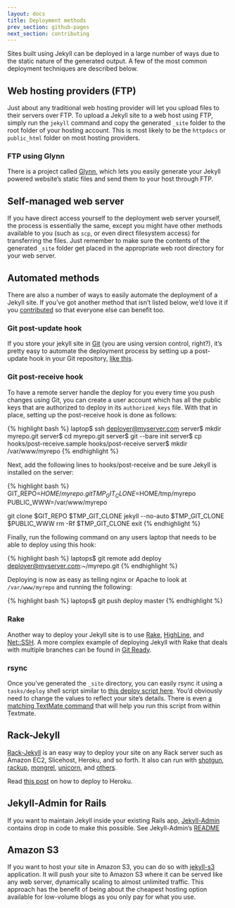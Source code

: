 ```yaml
---
layout: docs
title: Deployment methods
prev_section: github-pages
next_section: contributing
---
```


Sites built using Jekyll can be deployed in a large number of ways due to the static nature of the generated output. A few of the most common deployment techniques are described below.

## Web hosting providers (FTP)

Just about any traditional web hosting provider will let you upload files to their servers over FTP. To upload a Jekyll site to a web host using FTP, simply run the `jekyll` command and copy the generated `_site` folder to the root folder of your hosting account. This is most likely to be the `httpdocs` or `public_html` folder on most hosting providers.

### FTP using Glynn

There is a project called [Glynn](https://github.com/dmathieu/glynn), which lets you easily generate your Jekyll powered website’s static files and
send them to your host through FTP.

## Self-managed web server

If you have direct access yourself to the deployment web server yourself, the process is essentially the same, except you might have other methods available to you (such as `scp`, or even direct filesystem access) for transferring the files. Just remember to make sure the contents of the generated `_site` folder get placed in the appropriate web root directory for your web server.

## Automated methods

There are also a number of ways to easily automate the deployment of a Jekyll site. If you’ve got another method that isn’t listed below, we’d love it if you [contributed](../contributing) so that everyone else can benefit too.

### Git post-update hook

If you store your jekyll site in [Git](http://git-scm.com/) (you are using version control, right?), it’s pretty easy to automate the
deployment process by setting up a post-update hook in your Git
repository, [like
this](http://web.archive.org/web/20091223025644/http://www.taknado.com/en/2009/03/26/deploying-a-jekyll-generated-site/).

### Git post-receive hook

To have a remote server handle the deploy for you every time you push changes using Git, you can create a user account which has all the public keys that are authorized to deploy in its `authorized_keys` file. With that in place, setting up the post-receive hook is done as follows:

{% highlight bash %}
laptop$ ssh deployer@myserver.com
server$ mkdir myrepo.git
server$ cd myrepo.git
server$ git --bare init
server$ cp hooks/post-receive.sample hooks/post-receive
server$ mkdir /var/www/myrepo
{% endhighlight %}

Next, add the following lines to hooks/post-receive and be sure Jekyll is
installed on the server:

{% highlight bash %}
GIT_REPO=$HOME/myrepo.git
TMP_GIT_CLONE=$HOME/tmp/myrepo
PUBLIC_WWW=/var/www/myrepo

git clone $GIT_REPO $TMP_GIT_CLONE
jekyll --no-auto $TMP_GIT_CLONE $PUBLIC_WWW
rm -Rf $TMP_GIT_CLONE
exit
{% endhighlight %}

Finally, run the following command on any users laptop that needs to be able to
deploy using this hook:

{% highlight bash %}
laptops$ git remote add deploy deployer@myserver.com:~/myrepo.git
{% endhighlight %}

Deploying is now as easy as telling nginx or Apache to look at
`/var/www/myrepo` and running the following:

{% highlight bash %}
laptops$ git push deploy master
{% endhighlight %}

### Rake

Another way to deploy your Jekyll site is to use [Rake](https://github.com/jimweirich/rake), [HighLine](https://github.com/JEG2/highline), and
[Net::SSH](http://net-ssh.rubyforge.org/). A more complex example of deploying Jekyll with Rake that deals with multiple branches can be found in [Git Ready](https://github.com/gitready/gitready/blob/en/Rakefile).

### rsync

Once you’ve generated the `_site` directory, you can easily rsync it using a `tasks/deploy` shell script similar to [this deploy script here](http://github.com/henrik/henrik.nyh.se/blob/master/tasks/deploy). You’d obviously need to change the values to reflect your site’s details. There is even [a matching TextMate command](http://gist.github.com/214959) that will help you run
this script from within Textmate.


## Rack-Jekyll

[Rack-Jekyll](http://github.com/bry4n/rack-jekyll/) is an easy way to deploy your site on any Rack server such as Amazon EC2, Slicehost, Heroku, and so forth. It also can run with [shotgun](http://github.com/rtomakyo/shotgun/), [rackup](http://github.com/rack/rack), [mongrel](http://github.com/mongrel/mongrel), [unicorn](http://github.com/defunkt/unicorn/), and [others](https://github.com/adaoraul/rack-jekyll#readme).

Read [this post](http://blog.crowdint.com/2010/08/02/instant-blog-using-jekyll-and-heroku.html) on how to deploy to Heroku.

Jekyll-Admin for Rails
----------------------

If you want to maintain Jekyll inside your existing Rails app,
[Jekyll-Admin](http://github.com/zkarpinski/Jekyll-Admin) contains drop
in code to make this possible. See Jekyll-Admin’s
[README](http://github.com/zkarpinski/Jekyll-Admin/blob/master/README)

Amazon S3
---------

If you want to host your site in Amazon S3, you can do so with
[jekyll-s3](https://github.com/versapay/jekyll-s3) application. It will
push your site to Amazon S3 where it can be served like any web server,
dynamically scaling to almost unlimited traffic. This approach has the
benefit of being about the cheapest hosting option available for
low-volume blogs as you only pay for what you use.
